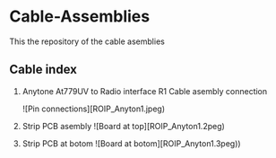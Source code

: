 # Cable-Assemblies
This the repository of the cable asemblies
## Cable index 
1) Anytone At779UV to Radio interface R1
   Cable asembly connection
   
    ![Pin connections][ROIP_Anyton1.jpeg)
3) Strip PCB asembly
  ![Board at top][ROIP_Anyton1.2peg)
4) Strip PCB at botom
   ![Board at botom][ROIP_Anyton1.3peg))
   
